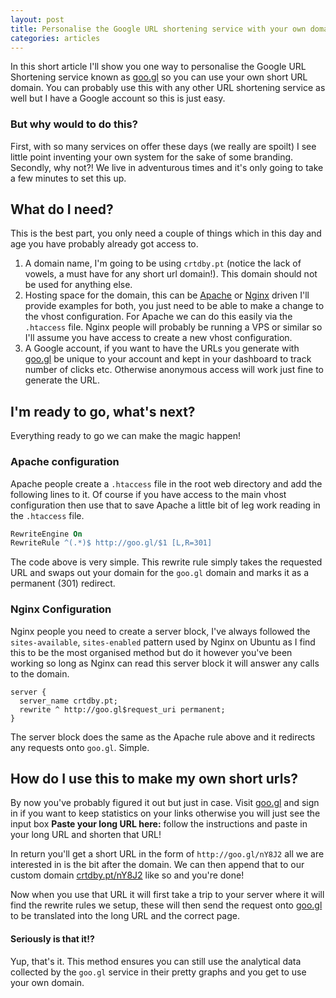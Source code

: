 ```yaml
---
layout: post
title: Personalise the Google URL shortening service with your own domain
categories: articles
---
```


In this short article I'll show you one way to personalise the Google URL Shortening service known as [goo.gl](http://goo.gl) so you can use your own short URL domain. You can probably use this with any other URL shortening service as well but I have a Google account so this is just easy.

### But why would to do this?
First, with so many services on offer these days (we really are spoilt) I see little point inventing your own system for the sake of some branding. Secondly, why not?! We live in adventurous times and it's only going to take a few minutes to set this up.

## What do I need?
This is the best part, you only need a couple of things which in this day and age you have probably already got access to.

1. A domain name, I'm going to be using `crtdby.pt` (notice the lack of vowels, a must have for any short url domain!). This domain should not be used for anything else.
2. Hosting space for the domain, this can be [Apache](http://httpd.apache.org/) or [Nginx](http://wiki.nginx.org/) driven I'll provide examples for both, you just need to be able to make a change to the vhost configuration. For Apache we can do this easily via the `.htaccess` file. Nginx people will probably be running a VPS or similar so I'll assume you have access to create a new vhost configuration.
3. A Google account, if you want to have the URLs you generate with [goo.gl](http://goo.gl) be unique to your account and kept in your dashboard to track number of clicks etc. Otherwise anonymous access will work just fine to generate the URL.

## I'm ready to go, what's next?
Everything ready to go we can make the magic happen!

### Apache configuration
Apache people create a `.htaccess` file in the root web directory and add the following lines to it. Of course if you have access to the main vhost configuration then use that to save Apache a little bit of leg work reading in the `.htaccess` file.

```apache
RewriteEngine On
RewriteRule ^(.*)$ http://goo.gl/$1 [L,R=301]
```

The code above is very simple. This rewrite rule simply takes the requested URL and swaps out your domain for the `goo.gl` domain and marks it as a permanent (301) redirect.

### Nginx Configuration
Nginx people you need to create a server block, I've always followed the `sites-available`, `sites-enabled` pattern used by Nginx on Ubuntu as I find this to be the most organised method but do it however you've been working so long as Nginx can read this server block it will answer any calls to the domain.

```nginx
server {
  server_name crtdby.pt;
  rewrite ^ http://goo.gl$request_uri permanent;
}
```

The server block does the same as the Apache rule above and it redirects any requests onto `goo.gl`. Simple.

## How do I use this to make my own short urls?
By now you've probably figured it out but just in case. Visit [goo.gl](http://goo.gl/) and sign in if you want to keep statistics on your links otherwise you will just see the input box **Paste your long URL here:** follow the instructions and paste in your long URL and shorten that URL!

In return you'll get a short URL in the form of `http://goo.gl/nY8J2` all we are interested in is the bit after the domain. We can then append that to our custom domain [crtdby.pt/nY8J2](http://crtdby.pt/nY8J2) like so and you're done!

Now when you use that URL it will first take a trip to your server where it will find the rewrite rules we setup, these will then send the request onto [goo.gl](http://goo.gl) to be translated into the long URL and the correct page.

#### Seriously is that it!?
Yup, that's it. This method ensures you can still use the analytical data collected by the `goo.gl` service in their pretty graphs and you get to use your own domain.
